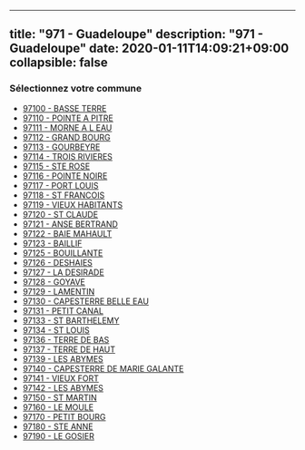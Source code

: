 
---
title: "971 - Guadeloupe"
description: "971 - Guadeloupe"
date: 2020-01-11T14:09:21+09:00
collapsible: false
---

### Sélectionnez votre commune

- [97100 	- BASSE TERRE](/commune/971/97100_basse-terre)
- [97110 	- POINTE A PITRE](/commune/971/97110_pointe-a-pitre)
- [97111 	- MORNE A L EAU](/commune/971/97111_morne-a-l-eau)
- [97112 	- GRAND BOURG](/commune/971/97112_grand-bourg)
- [97113 	- GOURBEYRE](/commune/971/97113_gourbeyre)
- [97114 	- TROIS RIVIERES](/commune/971/97114_trois-rivieres)
- [97115 	- STE ROSE](/commune/971/97115_ste-rose)
- [97116 	- POINTE NOIRE](/commune/971/97116_pointe-noire)
- [97117 	- PORT LOUIS](/commune/971/97117_port-louis)
- [97118 	- ST FRANCOIS](/commune/971/97118_st-francois)
- [97119 	- VIEUX HABITANTS](/commune/971/97119_vieux-habitants)
- [97120 	- ST CLAUDE](/commune/971/97120_st-claude)
- [97121 	- ANSE BERTRAND](/commune/971/97121_anse-bertrand)
- [97122 	- BAIE MAHAULT](/commune/971/97122_baie-mahault)
- [97123 	- BAILLIF](/commune/971/97123_baillif)
- [97125 	- BOUILLANTE](/commune/971/97125_bouillante)
- [97126 	- DESHAIES](/commune/971/97126_deshaies)
- [97127 	- LA DESIRADE](/commune/971/97127_la-desirade)
- [97128 	- GOYAVE](/commune/971/97128_goyave)
- [97129 	- LAMENTIN](/commune/971/97129_lamentin)
- [97130 	- CAPESTERRE BELLE EAU](/commune/971/97130_capesterre-belle-eau)
- [97131 	- PETIT CANAL](/commune/971/97131_petit-canal)
- [97133 	- ST BARTHELEMY](/commune/971/97133_st-barthelemy)
- [97134 	- ST LOUIS](/commune/971/97134_st-louis)
- [97136 	- TERRE DE BAS](/commune/971/97136_terre-de-bas)
- [97137 	- TERRE DE HAUT](/commune/971/97137_terre-de-haut)
- [97139 	- LES ABYMES](/commune/971/97139_les-abymes)
- [97140 	- CAPESTERRE DE MARIE GALANTE](/commune/971/97140_capesterre-de-marie-galante)
- [97141 	- VIEUX FORT](/commune/971/97141_vieux-fort)
- [97142 	- LES ABYMES](/commune/971/97142_les-abymes)
- [97150 	- ST MARTIN](/commune/971/97150_st-martin)
- [97160 	- LE MOULE](/commune/971/97160_le-moule)
- [97170 	- PETIT BOURG](/commune/971/97170_petit-bourg)
- [97180 	- STE ANNE](/commune/971/97180_ste-anne)
- [97190 	- LE GOSIER](/commune/971/97190_le-gosier)


